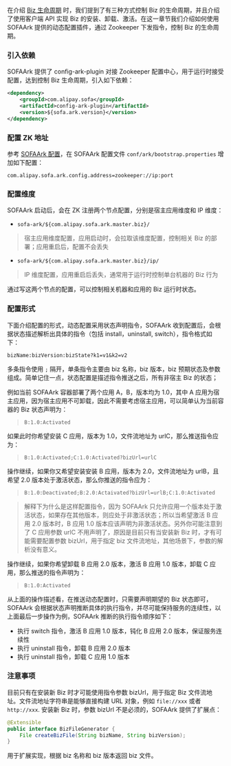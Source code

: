 在介绍 [Biz 生命周期](./biz-lifecycle) 时，我们提到了有三种方式控制 Biz 的生命周期，并且介绍了使用客户端 API 实现 Biz 的安装、卸载、激活。在这一章节我们介绍如何使用 SOFAArk 提供的动态配置插件，通过 Zookeeper 下发指令，控制 Biz 的生命周期。

### 引入依赖
SOFAArk 提供了 config-ark-plugin 对接 Zookeeper 配置中心，用于运行时接受配置，达到控制 Biz 生命周期，引入如下依赖：

```xml
<dependency>
    <groupId>com.alipay.sofa</groupId>
    <artifactId>config-ark-plugin</artifactId>
    <version>${sofa.ark.version}</version>
</dependency>
```

### 配置 ZK 地址
参考 [SOFAArk 配置](./ark-config.md)，在 SOFAArk 配置文件 `conf/ark/bootstrap.properties` 增加如下配置：

```text
com.alipay.sofa.ark.config.address=zookeeper://ip:port
```

### 配置维度
SOFAArk 启动后，会在 ZK 注册两个节点配置，分别是宿主应用维度和 IP 维度：

+ `sofa-ark/${com.alipay.sofa.ark.master.biz}/`
> 宿主应用维度配置，应用启动时，会拉取该维度配置，控制相关 Biz 的部署；应用重启后，配置不会丢失

+ `sofa-ark/${com.alipay.sofa.ark.master.biz}/ip/`
> IP 维度配置，应用重启后丢失，通常用于运行时控制单台机器的 Biz 行为

通过写这两个节点的配置，可以控制相关机器和应用的 Biz 运行时状态。

### 配置形式
下面介绍配置的形式，动态配置采用状态声明指令，SOFAArk 收到配置后，会根据状态描述解析出具体的指令（包括 install，uninstall, switch），指令格式如下：

`bizName:bizVersion:bizState?k1=v1&k2=v2`

多条指令使用 `;` 隔开，单条指令主要由 biz 名称，biz 版本，biz 预期状态及参数组成。简单记住一点，状态配置是描述指令推送之后，所有非宿主 Biz 的状态；

例如当前 SOFAArk 容器部署了两个应用 A，B，版本均为 1.0，其中 A 应用为宿主应用，因为宿主应用不可卸载，因此不需要考虑宿主应用，可以简单认为当前容器的 Biz 状态声明为：

> `B:1.0:Activated`

如果此时你希望安装 C 应用，版本为 1.0，文件流地址为 urlC，那么推送指令应为：

> `B:1.0:Activated;C:1.0:Activated?bizUrl=urlC`

操作继续，如果你又希望安装安装 B 应用，版本为 2.0，文件流地址为 urlB，且希望 2.0 版本处于激活状态，那么你推送的指令应为：

> `B:1.0:Deactivated;B:2.0:Actaivated?bizUrl=urlB;C:1.0:Activated`

> 解释下为什么是这样配置指令，因为 SOFAArk 只允许应用一个版本处于激活状态，如果存在其他版本，则应处于非激活状态；所以当希望激活 B 应用 2.0 版本时，B 应用 1.0 版本应该声明为非激活状态。另外你可能注意到了 C 应用参数 urlC 不用声明了，原因是目前只有当安装新 Biz 时，才有可能需要配置参数 bizUrl，用于指定 biz 文件流地址，其他场景下，参数的解析没有意义。

操作继续，如果你希望卸载 B 应用 2.0 版本，激活 B 应用 1.0 版本，卸载 C 应用，那么推送的指令声明为：

> `B:1.0:Activated`


从上面的操作描述看，在推送动态配置时，只需要声明期望的 Biz 状态即可，SOFAArk 会根据状态声明推断具体的执行指令，并尽可能保持服务的连续性，以上面最后一步操作为例，SOFAArk 推断的执行指令顺序如下：
+ 执行 switch 指令，激活 B 应用 1.0 版本，钝化 B 应用 2.0 版本，保证服务连续性
+ 执行 uninstall 指令，卸载 B 应用 2.0 版本
+ 执行 uninstall 指令，卸载 C 应用 1.0 版本

### 注意事项
目前只有在安装新 Biz 时才可能使用指令参数 bizUrl，用于指定 Biz 文件流地址。文件流地址字符串是能够直接构建 URL 对象，例如 `file://xxx` 或者 `http://xxx`. 安装新 Biz 时，参数 bizUrl 不是必须的，SOFAArk 提供了扩展点：

```java
@Extensible
public interface BizFileGenerator {
    File createBizFile(String bizName, String bizVersion);
}
```

用于扩展实现，根据 biz 名称和 biz 版本返回 biz 文件。
